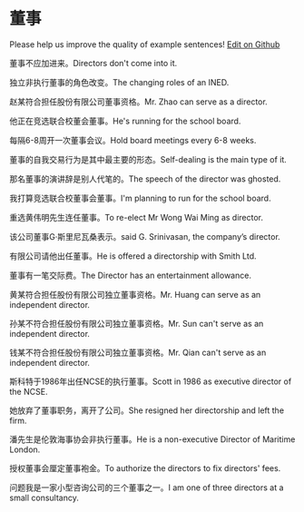 # 董事

Please help us improve the quality of example sentences! [Edit on Github](https://github.com/jiyushe/jiyu-example-sentence-source/blob/main/chinese/dongshi_2.md)

<p><span class="chinese">董事不应加进来。</span><span class="english">Directors don't come into it.</span></p>

<p><span class="chinese">独立非执行董事的角色改变。</span><span class="english">The changing roles of an INED.</span></p>

<p><span class="chinese">赵某符合担任股份有限公司董事资格。</span><span class="english">Mr. Zhao can serve as a director.</span></p>

<p><span class="chinese">他正在竞选联合校董会董事。</span><span class="english">He's running for the school board.</span></p>

<p><span class="chinese">每隔6-8周开一次董事会议。</span><span class="english">Hold board meetings every 6-8 weeks.</span></p>

<p><span class="chinese">董事的自我交易行为是其中最主要的形态。</span><span class="english">Self-dealing is the main type of it.</span></p>

<p><span class="chinese">那名董事的演讲辞是别人代笔的。</span><span class="english">The speech of the director was ghosted.</span></p>

<p><span class="chinese">我打算竞选联合校董事会董事。</span><span class="english">I'm planning to run for the school board.</span></p>

<p><span class="chinese">重选黄伟明先生连任董事。</span><span class="english">To re-elect Mr Wong Wai Ming as director.</span></p>

<p><span class="chinese">该公司董事G·斯里尼瓦桑表示。</span><span class="english">said G. Srinivasan, the company’s director.</span></p>

<p><span class="chinese">有限公司请他出任董事。</span><span class="english">He is offered a directorship with Smith Ltd.</span></p>

<p><span class="chinese">董事有一笔交际费。</span><span class="english">The Director has an entertainment allowance.</span></p>

<p><span class="chinese">黄某符合担任股份有限公司独立董事资格。</span><span class="english">Mr. Huang can serve as an independent director.</span></p>

<p><span class="chinese">孙某不符合担任股份有限公司独立董事资格。</span><span class="english">Mr. Sun can't serve as an independent director.</span></p>

<p><span class="chinese">钱某不符合担任股份有限公司独立董事资格。</span><span class="english">Mr. Qian can't serve as an independent director.</span></p>

<p><span class="chinese">斯科特于1986年出任NCSE的执行董事。</span><span class="english">Scott in 1986 as executive director of the NCSE.</span></p>

<p><span class="chinese">她放弃了董事职务，离开了公司。</span><span class="english">She resigned her directorship and left the firm.</span></p>

<p><span class="chinese">潘先生是伦敦海事协会非执行董事。</span><span class="english">He is a non-executive Director of Maritime London.</span></p>

<p><span class="chinese">授权董事会厘定董事袍金。</span><span class="english">To authorize the directors to fix directors' fees.</span></p>

<p><span class="chinese">问题我是一家小型咨询公司的三个董事之一。</span><span class="english">I am one of three directors at a small  consultancy.</span></p>

